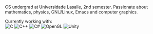 CS undergrad at Universidade Lasalle, 2nd semester. Passionate about mathematics, physics, GNU/Linux, Emacs and computer graphics.

Currently working with:<br>
![C](https://img.shields.io/badge/c-%2300599C.svg?style=plastic&logo=c&logoColor=white)
![C++](https://img.shields.io/badge/c++-%2300599C.svg?style=plastic&logo=c%2B%2B&logoColor=white)
![C#](https://img.shields.io/badge/c%23-%23239120.svg?style=plastic&logo=csharp&logoColor=white)
![OpenGL](https://img.shields.io/badge/OpenGL-%23FFFFFF.svg?style=plastic&logo=opengl)
![Unity](https://img.shields.io/badge/unity-%23000000.svg?style=plastic&logo=unity&logoColor=white)
